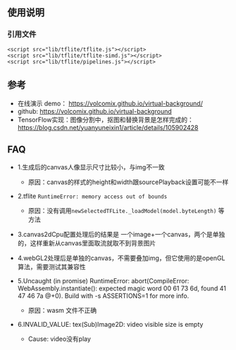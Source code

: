 
## 使用说明

### 引用文件
```
<script src="lib/tflite/tflite.js"></script>
<script src="lib/tflite/tflite-simd.js"></script>
<script src="lib/tflite/pipelines.js"></script>
```

## 参考

- 在线演示 demo： https://volcomix.github.io/virtual-background/
- github: https://volcomix.github.io/virtual-background
- TensorFlow实现：图像分割中，抠图和替换背景是怎样完成的：https://blog.csdn.net/yuanyuneixin1/article/details/105902428

## FAQ

- 1.生成后的canvas人像显示尺寸比较小，与img不一致
    - 原因：canvas的样式的height和width跟sourcePlayback设置可能不一样

- 2.tflite `RuntimeError: memory access out of bounds`
    - 原因：没有调用`newSelectedTFLite._loadModel(model.byteLength)` 等方法

- 3.canvas2dCpu配置处理后的结果是 一个image+一个canvas，两个是单独的，这样重新从canvas里面取流就取不到背景图片

- 4.webGL2处理后是单独的canvas，不需要叠加img，但它使用的是openGL算法，需要测试其兼容性

- 5.Uncaught (in promise) RuntimeError: abort(CompileError: WebAssembly.instantiate(): expected magic word 00 61 73 6d, found 41 47 46 7a @+0). Build with -s ASSERTIONS=1 for more info.
    - 原因：wasm 文件不正确

- 6.INVALID_VALUE: tex(Sub)Image2D: video visible size is empty
    - Cause: video没有play
